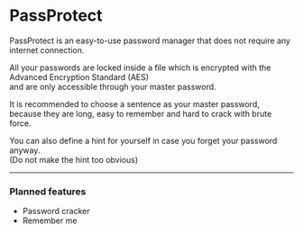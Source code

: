 # PassProtect
<p>PassProtect is an easy-to-use password manager that does not require any internet connection.</p>
<p>All your passwords are locked inside a file which is encrypted with the Advanced Encryption Standard (AES)<br>and are only accessible through your master password.</p>
<p>It is recommended to choose a sentence as your master password,<br>because they are long, easy to remember and hard to crack with brute force.</p>
<p>You can also define a hint for yourself in case you forget your password anyway.<br>(Do not make the hint too obvious)</p>
<hr>
<h3>Planned features</h3>
<ul>
  <li>Password cracker</li>
  <li>Remember me</li>
</ul>
